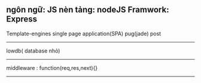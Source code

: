 ngôn ngữ: JS
nèn tảng: nodeJS
Framwork: Express
--------------------
Template-engines
	single page application(SPA)
	pug(jade)
	post

---------------------
lowdb( database nhỏ)

---------------------
middleware : function(req,res,next){}

---------------------
